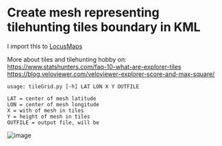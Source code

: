 # Create mesh representing tilehunting tiles boundary in KML

I import this to [LocusMaps](https://www.locusmap.app)

More about tiles and tilehunting hobby on:  
https://www.statshunters.com/faq-10-what-are-explorer-tiles  
https://blog.veloviewer.com/veloviewer-explorer-score-and-max-square/

```
usage: tileGrid.py [-h] LAT LON X Y OUTFILE

LAT = center of mesh latitude
LON = center of mesh longitude
X = with of mesh in tiles
Y = height of mesh in tiles
OUTFILE = output file, will be 
```
![image](https://user-images.githubusercontent.com/29920587/224908373-cd97ab25-b9ac-4aaf-b391-cff070b6b882.png)
